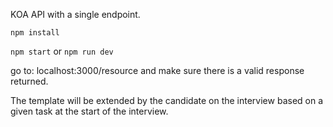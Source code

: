KOA API with a single endpoint.

`npm install`

`npm start` or `npm run dev`

go to: localhost:3000/resource and make sure there is a valid response returned.

The template will be extended by the candidate on the interview based on a given task at the start of the interview.
